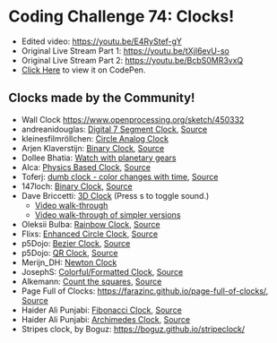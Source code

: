 # Coding Challenge 74: Clocks!
* Edited video: https://youtu.be/E4RyStef-gY
* Original Live Stream Part 1: https://youtu.be/tXjI6evU-so
* Original Live Stream Part 2: https://youtu.be/BcbS0MR3vxQ
* [Click Here](https://codepen.io/codingTrain/full/veWdKy/) to view it on CodePen.

## Clocks made by the Community!
* Wall Clock https://www.openprocessing.org/sketch/450332
* andreanidouglas: [Digital 7 Segment Clock](https://clock-p5-cmtedouglas.c9users.io/index.html),
[Source](https://github.com/andreanidouglas/clock-p5)
* kleinesfilmröllchen: [Circle Analog Clock](https://github.com/kleinesfilmroellchen/Circle-Analog-Clock)
* Arjen Klaverstijn:  [Binary Clock](https://jsfiddle.net/arjhun/fkdohesy/),
[Source](https://github.com/arjhun/p5.js-binary-clock)
* Dollee Bhatia: [Watch with planetary gears](https://codepen.io/dollee/pen/RLRPpg?editors=0010)
* Alca: [Physics Based Clock](https://codepen.io/Alca/full/boeGBP/), [Source](https://codepen.io/Alca/pen/boeGBP/right)
* Toferj: [dumb clock - color changes with time](https://toferj.github.io/p5js/clock/), [Source](https://github.com/toferj/p5js/tree/master/clock)
* 147loch: [Binary Clock](http://147lo.ch/clock-p5), [Source](http://147lo.ch/clock-p5-source)
* Dave Briccetti: [3D Clock](https://codepen.io/dcbriccetti/pen/GMqjbr) (Press s to toggle sound.)
    * [Video walk-through](https://www.youtube.com/watch?v=ReZIqS4DEfw)
    * [Video walk-through of simpler versions](https://www.youtube.com/watch?v=Z8QL2mPJam4)
* Oleksii Bulba: [Rainbow Clock](https://oleksiibulba.000webhostapp.com/clock/index.html), [Source](https://github.com/AlexBulbaWork/RainBowClock)
* Flixs: [Enhanced Circle Clock](https://alpha.editor.p5js.org/Flixs/sketches/BkaElgmo-), [Source](https://github.com/7Flixs/p5_js_clock)
* p5Dojo: [Bezier Clock](http://christernilsson.github.io/Lab/2017/081-BezierClock/), [Source](https://github.com/ChristerNilsson/Lab/tree/master/2017/081-BezierClock)
* p5Dojo: [QR Clock](http://christernilsson.github.io/Lab/2017/062-QRcode/), [Source](https://github.com/ChristerNilsson/Lab/tree/master/2017/062-QRcode)
* Merijn_DH: [Newton Clock](http://alpha.editor.p5js.org/Merijn-DH/sketches/rkNjv8ro-)
* JosephS: [Colorful/Formatted Clock](https://alpha.editor.p5js.org/full/By-iJRIjb), [Source](https://alpha.editor.p5js.org/jspira/sketches/By-iJRIjb)
* Alkemann: [Count the squares](http://alkemann.com/webroot/retro/clock/), [Source](https://gist.github.com/alkemann/1b97aa8240f9dd57ad8d3fb89cd96eae)
* Page Full of Clocks: https://farazinc.github.io/page-full-of-clocks/, [Source](https://github.com/farazinc/page-full-of-clocks)
* Haider Ali Punjabi: [Fibonacci Clock](https://hackesta.org/p5/fibonacci-clock/), [Source](https://github.com/haideralipunjabi/p5-projects/tree/master/fibonacci-clock)  
* Haider Ali Punjabi: [Archimedes Clock](https://hackesta.org/p5/archimedes-clock/), [Source](https://github.com/haideralipunjabi/p5-projects/tree/master/archimedes-clock)
* Stripes clock, by Boguz: https://boguz.github.io/stripeclock/

